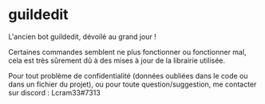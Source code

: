# guildedit
L'ancien bot guildedit, dévoilé au grand jour !

Certaines commandes semblent ne plus fonctionner ou fonctionner mal, cela est très sûrement dû à des mises à jour de la librairie utilisée.

Pour tout problème de confidentialité (données oubliées dans le code ou dans un fichier du projet), ou pour toute question/suggestion, me contacter sur discord : Lcram33#7313
